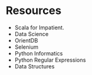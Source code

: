 # Resources

*  Scala for Impatient.
*  Data Science
*  OrientDB
*  Selenium
*  Python Informatics
*  Python Regular Expressions
*  Data Structures
